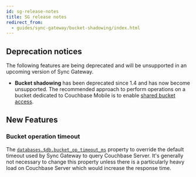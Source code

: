 ```yaml
---
id: sg-release-notes
title: SG release notes
redirect_from:
  - guides/sync-gateway/bucket-shadowing/index.html
---
```


## Deprecation notices

The following features are being deprecated and will be unsupported in an upcoming version of Sync Gateway.

- **Bucket shadowing** has been deprecated since 1.4 and has now become unsupported. The recommended approach to perform operations on a bucket dedicated to Couchbase Mobile is to enable [shared bucket access](../../../guides/sync-gateway/shared-bucket-access.html).

## New Features

### Bucket operation timeout

The [`databases.$db.bucket_op_timeout_ms`](../../../guides/sync-gateway/config-properties/index.html#2.1/databases-foo_db-bucket_op_timeout_ms) property to override the default timeout used by Sync Gateway to query Couchbase Server. It's generally not necessary to change this property unless there is a particularly heavy load on Couchbase Server which would increase the response time.